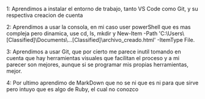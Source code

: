 <p>1: Aprendimos a instalar el entorno de trabajo, tanto VS Code como Git, y su respectiva creacion de cuenta</p>
<p>2: Aprendimos a usar la consola, en mi caso user powerShell que es mas compleja pero dinamica, use cd, ls, mkdir y New-Item -Path 'C:\Users\[Classified]\Documents\...[Classified]\archivo_creado.html' -ItemType File.</p>
<p>3: Aprendimos a usar Git, que por cierto me parece inutil tomando en cuenta que hay herramientas visuales que facilitan el proceso y a mi parecer son mejores, aunque si se programar mis propias herramientas, mejor.</p>
4: Por ultimo aprendimo de MarkDown que no se ni que es ni para que sirve pero intuyo que es algo de Ruby, el cual no conozco
